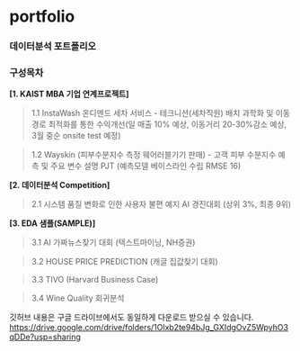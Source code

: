 # portfolio
### 데이터분석 포트폴리오 

### 구성목차 

<b> [1. KAIST MBA 기업 연계프로젝트] </b>

  > 1.1 InstaWash 온디멘드 세차 서비스 
    - 테크니션(세차직원) 배치 과학화 및 이동경로 최적화를 통한 수익개선(일 매출 10% 예상, 이동거리 20-30%감소 예상, 3월 중순 onsite test 예정) 

  > 1.2 Wayskin (피부수분지수 측정 웨어러블기기 판매) 
    - 고객 피부 수분지수 예측 및 주요 변수 설명 PJT (예측모델 베이스라인 수립 RMSE 16)  



<b> [2. 데이터분석 Competition] </b>

  > 2.1 시스템 품질 변화로 인한 사용자 불편 예지 AI 경진대회 (상위 3%, 최종 9위) 



<b> [3. EDA 샘플(SAMPLE)] </b>

  > 3.1 AI 가짜뉴스찾기 대회 (텍스트마이닝, NH증권)

  > 3.2 HOUSE PRICE PREDICTION (캐글 집값찾기 대회) 

  > 3.3 TIVO (Harvard Business Case) 

  > 3.4 Wine Quality 회귀분석 

깃허브 내용은 구글 드라이브에서도 동일하게 다운로드 받으실 수 있습니다. https://drive.google.com/drive/folders/1Olxb2te94bJg_GXIdgOvZ5WpyhO3qDDe?usp=sharing

